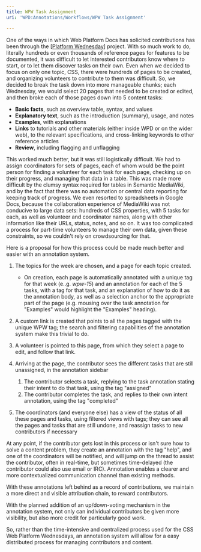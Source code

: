 ```yaml
---
title: WPW Task Assignment
uri: 'WPD:Annotations/Workflows/WPW Task Assignment'

---
```

One of the ways in which Web Platform Docs has solicited contributions has been through the [[Platform Wednesday](http://docs.webplatform.org/wiki/Meta:web_platform_wednesday%7CWeb)] project. With so much work to do, literally hundreds or even thousands of reference pages for features to be documented, it was difficult to let interested contributors know where to start, or to let them discover tasks on their own. Even when we decided to focus on only one topic, CSS, there were hundreds of pages to be created, and organizing volunteers to contribute to them was difficult. So, we decided to break the task down into more manageable chunks; each Wednesday, we would select 20 pages that needed to be created or edited, and then broke each of those pages down into 5 content tasks:

-   **Basic facts**, such as overview table, syntax, and values
-   **Explanatory text**, such as the introduction (summary), usage, and notes
-   **Examples**, with explanations
-   **Links** to tutorials and other materials (either inside WPD or on the wider web), to the relevant specifications, and cross-linking keywords to other reference articles
-   **Review**, including flagging and unflagging

This worked much better, but it was still logistically difficult. We had to assign coordinators for sets of pages, each of whom would be the point person for finding a volunteer for each task for each page, checking up on their progress, and managing that data in a table. This was made more difficult by the clumsy syntax required for tables in Semantic MediaWiki, and by the fact that there was no automation or central data reporting for keeping track of progress. We even resorted to spreadsheets in Google Docs, because the collaboration experience of MediaWiki was not conducive to large data sets: hundreds of CSS properties, with 5 tasks for each, as well as volunteer and coordinator names, along with other information like their URLs, status, notes, and so on. It was too complicated a process for part-time volunteers to manage their own data, given these constraints, so we couldn't rely on crowdsourcing for that.

Here is a proposal for how this process could be made much better and easier with an annotation system.

1.  The topics for the week are chosen, and a page for each topic created.
    -   On creation, each page is automatically annotated with a unique tag for that week (e..g. *wpw-15*) and an annotation for each of the 5 tasks, with a tag for that task, and an explanation of how to do it as the annotation body, as well as a selection anchor to the appropriate part of the page (e.g. mousing over the task annotation for "Examples" would highlight the "Examples" heading).

2.  A custom link is created that points to all the pages tagged with the unique WPW tag; the search and filtering capabilities of the annotation system make this trivial to do.
3.  A volunteer is pointed to this page, from which they select a page to edit, and follow that link.
4.  Arriving at the page, the contributor sees the different tasks that are still unassigned, in the annotation sidebar
    1.  The contributor selects a task, replying to the task annotation stating their intent to do that task, using the tag "assigned"
    2.  The contributor completes the task, and replies to their own intent annotation, using the tag "completed"

5.  The coordinators (and everyone else) has a view of the status of all these pages and tasks, using filtered views with tags; they can see all the pages and tasks that are still undone, and reassign tasks to new contributors if necessary

At any point, if the contributor gets lost in this process or isn't sure how to solve a content problem, they create an annotation with the tag "help", and one of the coordinators will be notified, and will jump on the thread to assist the contributor, often in real-time, but sometimes time-delayed (the contributor could also use email or IRC). Annotation enables a clearer and more contextualized communication channel than existing methods.

With these annotations left behind as a record of contributions, we maintain a more direct and visible attribution chain, to reward contributors.

With the planned addition of an up/down-voting mechanism in the annotation system, not only can individual contributors be given more visibility, but also more credit for particularly good work.

So, rather than the time-intensive and centralized process used for the CSS Web Platform Wednesdays, an annotation system will allow for a easy distributed process for managing contributors and content.